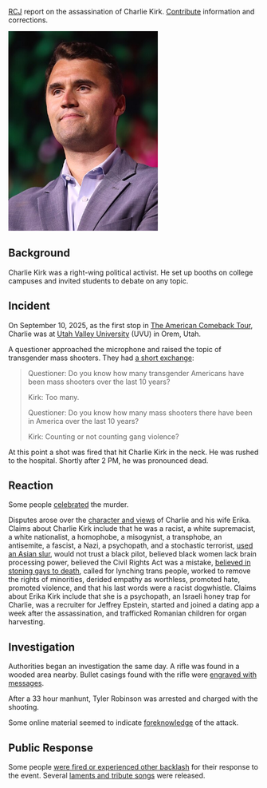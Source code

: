[RCJ](https://einzelgaengerinmotte.wordpress.com/wp-content/uploads/2018/02/revision-controlled_journalism_v2.pdf) report on the assassination of Charlie Kirk. [Contribute](contribute.md) information and corrections.

<img src="img/charlie-kirk.jpg" alt="Charlie Kirk" height="400" />

## Background

Charlie Kirk was a right-wing political activist. He set up booths on college campuses and invited students to debate on any topic.

## Incident

On September 10, 2025, as the first stop in [The American Comeback Tour](https://www.americancomebacktour.com/), Charlie was at [Utah Valley University](https://www.uvu.edu/) (UVU) in Orem, Utah.

A questioner approached the microphone and raised the topic of transgender mass shooters. They had [a short exchange](https://archive.is/W6wv2):

> Questioner: Do you know how many transgender Americans have been mass shooters over the last 10 years?
>
> Kirk: Too many.
>
> Questioner: Do you know how many mass shooters there have been in America over the last 10 years?
>
> Kirk: Counting or not counting gang violence?

At this point a shot was fired that hit Charlie Kirk in the neck. He was rushed to the hospital. Shortly after 2 PM, he was pronounced dead.

## Reaction

Some people [celebrated](celebration.md) the murder.

Disputes arose over the [character and views](views.md) of Charlie and his wife Erika. Claims about Charlie Kirk include that he was a racist, a white supremacist, a white nationalist, a homophobe, a misogynist, a transphobe, an antisemite, a fascist, a Nazi, a psychopath, and a stochastic terrorist, [used an Asian slur](view/asian-slur.md), would not trust a black pilot, believed black women lack brain processing power, believed the Civil Rights Act was a mistake, [believed in stoning gays to death](view/stoning-gays.md), called for lynching trans people, worked to remove the rights of minorities, derided empathy as worthless, promoted hate, promoted violence, and that his last words were a racist dogwhistle. Claims about Erika Kirk include that she is a psychopath, an Israeli honey trap for Charlie, was a recruiter for Jeffrey Epstein, started and joined a dating app a week after the assassination, and trafficked Romanian children for organ harvesting.

## Investigation

Authorities began an investigation the same day. A rifle was found in a wooded area nearby. Bullet casings found with the rifle were [engraved with messages](engravings.md).

After a 33 hour manhunt, Tyler Robinson was arrested and charged with the shooting.

Some online material seemed to indicate [foreknowledge](foreknowledge.md) of the attack.

## Public Response

Some people [were fired or experienced other backlash](backlash.md) for their response to the event. Several [laments and tribute songs](songs.md) were released.
